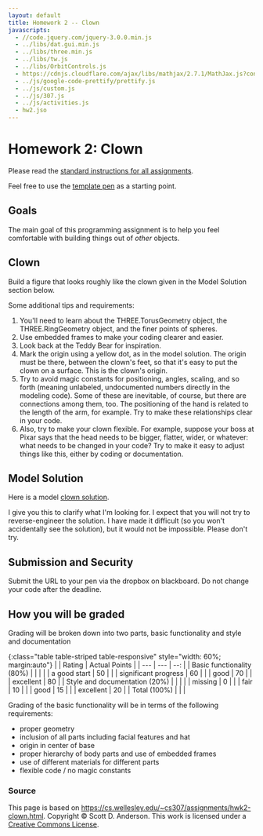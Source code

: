 ```yaml
---
layout: default
title: Homework 2 -- Clown
javascripts:
  - //code.jquery.com/jquery-3.0.0.min.js
  - ../libs/dat.gui.min.js
  - ../libs/three.min.js
  - ../libs/tw.js
  - ../libs/OrbitControls.js
  - https://cdnjs.cloudflare.com/ajax/libs/mathjax/2.7.1/MathJax.js?config=TeX-AMS-MML_HTMLorMML
  - ../js/google-code-prettify/prettify.js
  - ../js/custom.js
  - ../js/307.js
  - ../js/activities.js
  - hw2.jso
---
```

# Homework 2: Clown

Please read the [standard instructions for all assignments](common.html).

Feel free to use the [template pen](https://codepen.io/asterix77/pen/PoqoLwq?editors=1010) as
a starting point.

## Goals

The main goal of this programming assignment is to help you feel comfortable with building things out of _other_ objects.


## Clown

Build a figure that looks roughly like the clown given in the Model Solution section below.

Some additional tips and requirements:

1. You'll need to learn about the THREE.TorusGeometry object, the THREE.RingGeometry object, and the finer points of spheres.
1. Use embedded frames to make your coding clearer and easier.
1. Look back at the Teddy Bear for inspiration.
1. Mark the origin using a yellow dot, as in the model solution. The origin must be there, between the clown's feet, so that it's easy to put the clown on a surface. This is the clown's origin.
1. Try to avoid magic constants for positioning, angles, scaling, and so forth (meaning unlabeled, undocumented numbers directly in the modeling code). Some of these are inevitable, of course, but there are connections among them, too. The positioning of the hand is related to the length of the arm, for example. Try to make these relationships clear in your code.
1. Also, try to make your clown flexible. For example, suppose your boss at Pixar says that the head needs to be bigger, flatter, wider, or whatever: what needs to be changed in your code? Try to make it easy to adjust things like this, either by coding or documentation.


## Model Solution

Here is a model [clown solution](hw2-solution.html).

<div id="canvasParent"></div>

I give you this to clarify what I'm looking for. I expect that you will not
try to reverse-engineer the solution. I have made it difficult (so you won't
accidentally see the solution), but it would not be impossible. Please don't
try.

## Submission and Security

Submit the URL to your pen via the dropbox on blackboard. Do not change your code after the deadline.

## How you will be graded

Grading will be broken down into two parts, basic functionality and style and documentation

{:class="table table-striped table-responsive" style="width: 60%; margin:auto"}
| | Rating | Actual Points |
| --- | --- | --: | 
| Basic functionality (80%) | | |
| | a good start | 50 | 
| | significant progress | 60 |
| | good | 70 |
| | excellent | 80 |
| Style and documentation (20%) | | |
| | missing | 0 |
| | fair | 10 |
| | good | 15 |
| | excellent | 20 |
| Total (100%) | | |


Grading of the basic functionality will be in terms of the following requirements:
 * proper geometry
 * inclusion of all parts including facial features and hat
 * origin in center of base
 * proper hierarchy of body parts and use of embedded frames
 * use of different materials for different parts
 * flexible code / no magic constants


### Source

This page is based on <https://cs.wellesley.edu/~cs307/assignments/hwk2-clown.html>. Copyright &copy; Scott D. Anderson. This work is licensed under a [Creative Commons License](http://creativecommons.org/licenses/by-nc-sa/1.0/). 


<script>
window.addEventListener('load', function () {
  addScriptElements();
  addExecuteButtons();    // has to be done before pretty-printing
  handle_code_jsfunction(); // also before pretty-printing
  handle_codefrom();
  handle_codeurl();
  // ready for pretty-printing
  checkPreElements();
  trimPreElements();
  addPrettyPrintClass();
  addPreExamples();
  prettyPrint();
  hideFromStudent();
  // do we still want this?
  // sh_highlightDocument();
});
</script>
